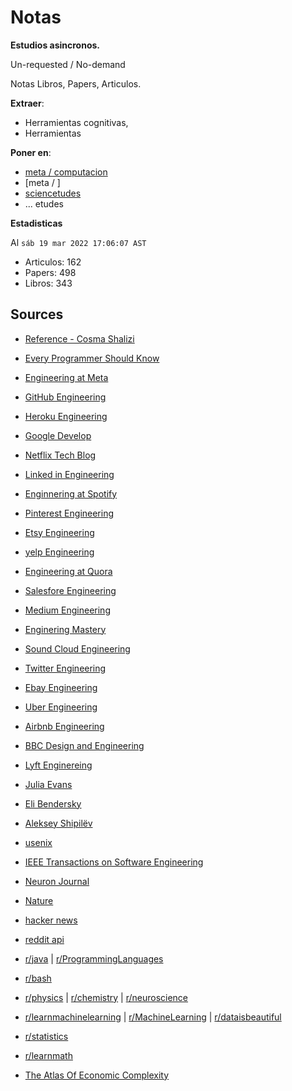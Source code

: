 # Notas

**Estudios asincronos.**

Un-requested / No-demand

Notas Libros, Papers, Articulos.

**Extraer**:

- Herramientas cognitivas,   
- Herramientas

**Poner en**:

- [meta / computacion]()
- [meta / ]
- [sciencetudes]()
- ... etudes

**Estadisticas**

Al `sáb 19 mar 2022 17:06:07 AST`

- Articulos: 162
- Papers: 498
- Libros: 343

## Sources

- [Reference - Cosma Shalizi](http://bactra.org/notebooks/)

- [Every Programmer Should Know](https://github.com/mtdvio/every-programmer-should-know)

- [Engineering at Meta](https://engineering.fb.com/)

- [GitHub Engineering](https://github.blog/category/engineering/)

- [Heroku Engineering](https://blog.heroku.com/engineering)

- [Google Develop](https://developers.googleblog.com/)

- [Netflix Tech Blog](https://netflixtechblog.com/)

- [Linked in Engineering](https://engineering.linkedin.com/blog)

- [Enginnering at Spotify](https://engineering.atspotify.com/)

- [Pinterest Engineering](https://medium.com/@Pinterest_Engineering)

- [Etsy Engineering](https://codeascraft.com/archive/)

- [yelp Engineering](https://engineeringblog.yelp.com/)

- [Engineering at Quora](https://quoraengineering.quora.com/)

- [Salesfore Engineering](https://developer.salesforce.com/blogs/engineering/)

- [Medium Engineering](https://medium.engineering/)

- [Enginering Mastery](https://machinelearningmastery.com/blog/)

- [Sound Cloud Engineering](https://developers.soundcloud.com/blog/)

- [Twitter Engineering](https://blog.twitter.com/engineering/en_us)

- [Ebay Engineering](https://tech.ebayinc.com/)

- [Uber Engineering](https://eng.uber.com/)

- [Airbnb Engineering](https://medium.com/airbnb-engineering)

- [BBC Design and Engineering](https://medium.com/bbc-design-engineering)

- [Lyft Enginereing](https://eng.lyft.com/)

- [Julia Evans](https://jvns.ca/)

- [Eli Bendersky](https://eli.thegreenplace.net/archives/all)

- [Aleksey Shipilëv](https://shipilev.net/)

- [usenix](https://www.usenix.org/) 

- [IEEE Transactions on Software Engineering](https://ieeexplore.ieee.org/xpl/RecentIssue.jsp?punumber=32)

- [Neuron Journal](https://www.cell.com/neuron/home)

- [Nature](https://www.nature.com/)

- [hacker news](https://news.ycombinator.com/)

- [reddit api](https://api.pushshift.io/reddit/search/submission/?subreddit=java&sort=desc&sort_type=created_utc&after=1523588521&before=1523934121&size=1000)

- [r/java](https://www.reddit.com/r/java/) | [r/ProgrammingLanguages](https://www.reddit.com/r/ProgrammingLanguages/)

- [r/bash](https://www.reddit.com/r/bash/)

- [r/physics](https://www.reddit.com/r/physics/) | [r/chemistry](https://www.reddit.com/r/chemistry/) | [r/neuroscience](https://www.reddit.com/r/neuroscience/)

- [r/learnmachinelearning](https://www.reddit.com/r/learnmachinelearning/)  |  [r/MachineLearning](https://www.reddit.com/r/MachineLearning/) | [r/dataisbeautiful](https://www.reddit.com/r/dataisbeautiful/)

- [r/statistics](https://www.reddit.com/r/statistics/)

- [r/learnmath](https://www.reddit.com/r/learnmath/)

- [The Atlas Of Economic Complexity](https://atlas.cid.harvard.edu/)
